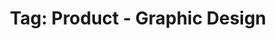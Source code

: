 ---
layout: portfolio
title: 'Tag: Product - Graphic Design'
permalink: /portfolio/tags/product/graphic-design
type: tag
uid: graphic-design
pagination:
    enabled: true
    tag: [graphic-design]
---